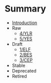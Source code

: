 # Summary

* [Introduction](README.md)
* Raw
    * [4/YLR](4/README.md)
    * [5/YES](5/README.md)
* Draft
    * [1/ELF](1/README.md)
    * [2/BES](2/README.md)
    * [3/CEP](3/README.md)
* Stable
* Deprecated
* Retired
